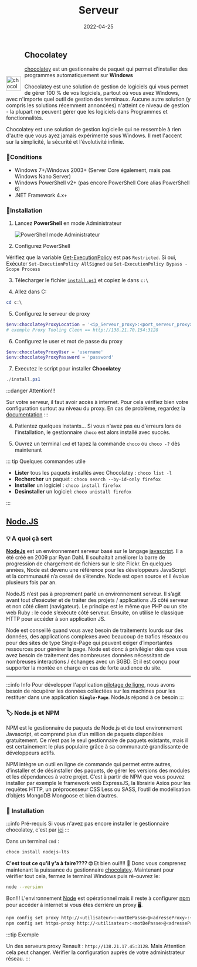 ﻿---
index: 1

icon: server
title: Serveur
date: 2022-04-25
category:
  - Guide
tag:
  - environnement
  - serveur
article: false
---


<img  style="float:left; margin-top:70px; margin-right:10px;" width="40" height="40" src="/logo-square.svg" alt="chocolatey"> 

## Chocolatey 

[chocolatey]( https://chocolatey.org/) est un gestionnaire de paquet qui permet d'installer des programmes automatiquement sur **Windows**

Chocolatey est une solution de gestion de logiciels qui vous permet de gérer 100 % de vos logiciels, partout où vous avez Windows, avec n'importe quel outil de gestion des terminaux. Aucune autre solution (y compris les solutions récemment annoncées) n'atteint ce niveau de gestion - la plupart ne peuvent gérer que les logiciels dans Programmes et fonctionnalités.

Chocolatey est une solution de gestion logicielle qui ne ressemble à rien d'autre que vous ayez jamais expérimenté sous Windows. Il met l'accent sur la simplicité, la sécurité et l'évolutivité infinie. 

### 	:page_with_curl:Conditions 


- Windows 7+/Windows 2003+ (Server Core également, mais pas Windows Nano Server)
- Windows PowerShell v2+ (pas encore PowerShell Core alias PowerShell 6)
- .NET Framework 4.x+


### :dvd:Installation

1. Lancez **PowerShell** en mode Administrateur

    ![PowerShell mode Administrateur](/adminPowershell.png)

2. Configurez PowerShell

Vérifiez que la variable [Get-ExecutionPolicy](https://go.microsoft.com/fwlink/?LinkID=135170) est pas `Restricted`. 
Si oui, Exécuter `Set-ExecutionPolicy AllSigned` ou `Set-ExecutionPolicy Bypass -Scope Process` 

3. Télecharger le fichier [`install.ps1`](https://community.chocolatey.org/install.ps1) et copiez le dans `c:\`

4. Allez dans C:  
```powershell
cd c:\
```
5. Configurez le serveur de proxy
```powershell
$env:chocolateyProxyLocation = '<ip_Serveur_proxy>:<port_serveur_proxy>'
# exemple Proxy Tooling Cleon == http://138.21.70.154:3128
```
6. Configurez le user et mot de passe du proxy
```powershell
$env:chocolateyProxyUser = 'username'
$env:chocolateyProxyPassword = 'password'
```
7. Executez le script pour installer **Chocolatey**
```powershell
./install.ps1
```




:::danger Attention!!!

Sur votre serveur, il faut avoir accès à internet. Pour cela vérifiez bien votre configuration surtout au niveau du proxy. 
En cas de problème, regardez la [documentation](https://docs.chocolatey.org/en-us/guides/usage/proxy-settings-for-chocolatey#installing-chocolatey-behind-a-proxy-server)
:::

4. Patientez quelques instants... Si vous n'avez pas eu d'erreurs lors de l'installation, le gestionnaire `choco` est alors installé avec succès. 

5. Ouvrez un terminal `cmd` et tapez la commande `choco` ou `choco -?` dès maintenant
 
::: tip Quelques commandes utile

- **Lister** tous les paquets installés avec Chocolatey :
`choco list -l`
- **Rechercher** un paquet :
`choco search --by-id-only firefox`
- **Installer** un logiciel :
`choco install firefox`
- **Desinstaller** un logiciel:
`choco unistall firefox`


:::

## <i style="color:green;" class="fa-brands fa-node-js" ></i> [Node.JS][01]


### :bulb: A quoi çà sert

**[NodeJs][01]** est un environnement serveur basé sur le langage [javascript](https://fr.wikipedia.org/wiki/JavaScript). Il a été créé en 2009 par Ryan Dahl. Il souhaitait améliorer la barre de progression de chargement de fichiers sur le site Flickr. En quelques années, Node est devenu une référence pour les développeurs JavaScript et la communauté n’a cessé de s’étendre. Node est open source et il évolue plusieurs fois par an.

NodeJS n’est pas à proprement parlé un environnement serveur. Il s’agit avant tout d’exécuter et de traiter des projets / applications JS côté serveur et non côté client (navigateur). Le principe est le même que PHP ou un site web Ruby : le code s’exécute côté serveur. Ensuite, on utilise le classique HTTP pour accéder à son application JS.

Node est conseillé quand vous avez besoin de traitements lourds sur des données, des applications complexes avec beaucoup de trafics réseaux ou pour des sites de type Single-Page qui peuvent exiger d’importantes ressources pour générer la page. Node est donc à privilégier dès que vous avez besoin de traitement des nombreuses données nécessitant de nombreuses interactions / échanges avec un SGBD. Et il est conçu pour supporter la montée en charge en cas de forte audience du site.

---
:::info Info
Pour développer l'application [pilotage de ligne](http://pti03.cle.renault.fr:1810/search), nous avons besoin de récupérer les données collectées sur les machines pour les restituer dans une application **`Single-Page`**. NodeJs répond à ce besoin
:::

### :label: Node.js et NPM

NPM est le gestionnaire de paquets de Node.js et de tout environnement Javascript, et comprend plus d’un million de paquets disponibles gratuitement. Ce n’est pas le seul gestionnaire de paquets existants, mais il est certainement le plus populaire grâce à sa communauté grandissante de développeurs actifs.

NPM intègre un outil en ligne de commande qui permet entre autres, d’installer et de désinstaller des paquets, de gérer les versions des modules et les dépendances à votre projet. C’est à partir de NPM que vous pouvez installer par exemple le framework web ExpressJS, la librairie Axios pour les requêtes HTTP, un préprocesseur CSS Less ou SASS, l’outil de modélisation d’objets MongoDB Mongoose et bien d’autres.

### :dvd: Installation

:::info Pré-requis
Si vous n'avez pas encore installer le gestionnaire chocolatey, c'est par [ici][02]
:::

Dans un terminal `cmd` :

```sh
choco install nodejs-lts
```

**C'est tout ce qu'il y'a à faire???? :roll_eyes:** Et bien oui!!!! :tada: Donc vous comprenez maintenant la puissance du gestionnaire [chocolatey][02]. 
Maintenant pour vérifier tout cela, fermez le terminal Windows puis ré-ouvrez le: 

```sh
node --version
```

Bon!!! L'environnement [Node][01] est opérationnel mais il reste à configurer [npm][03] pour accéder à internet si vous êtes derrière un proxy :desktop_computer:. 

```sh
npm config set proxy http://<utilisateur>:<motDePasse>@<adresseProxy>:<portProxy>
npm config set https-proxy http://<utilisateur>:<motDePasse>@<adresseProxy>:<portProxy>
```

:::tip Exemple

Un des serveurs proxy Renault : `http://138.21.17.45:3128`. Mais Attention cela peut changer. Vérifier la configuration auprès de votre administrateur réseau. 
:::



[01]: https://nodejs.org/en/docs
[02]: #chocolatey 
[03]: https://www.npmjs.com/